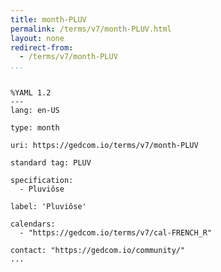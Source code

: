 ```yaml
---
title: month-PLUV
permalink: /terms/v7/month-PLUV.html
layout: none
redirect-from:
  - /terms/v7/month-PLUV
...
```


```

%YAML 1.2
---
lang: en-US

type: month

uri: https://gedcom.io/terms/v7/month-PLUV

standard tag: PLUV

specification:
  - Pluviôse

label: 'Pluviôse'

calendars:
  - "https://gedcom.io/terms/v7/cal-FRENCH_R"

contact: "https://gedcom.io/community/"
...

```
